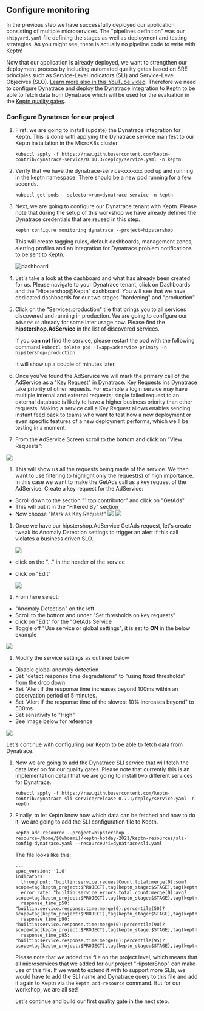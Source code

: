 ## Configure monitoring

In the previous step we have successfully deployed our application consisting of multiple microservices. The "pipelines definition" was our `shipyard.yaml` file defining the stages as well as deployment and testing strategies. As you might see, there is actually no pipeline code to write with Keptn!

Now that our application is already deployed, we want to strengthen our deployment process by including automated quality gates based on SRE principles such as Service-Level Indicators (SLI) and Service-Level Objecives (SLO). [Learn more also in this YouTube video](https://www.youtube.com/watch?v=650Gn--XEQE). 
Therefore we need to configure Dynatrace and deploy the Dynatrace integration to Keptn to be able to fetch data from Dynatrace which will be used for the evaluation in the [Keptn quality gates](https://keptn.sh/docs/0.7.x/quality_gates/).

### Configure Dynatrace for our project

1. First, we are going to install (update) the Dynatrace integration for Keptn. This is done with applying the Dynatrace service manifest to our Keptn installation in the MicroK8s cluster.
    ```
    kubectl apply -f https://raw.githubusercontent.com/keptn-contrib/dynatrace-service/0.10.3/deploy/service.yaml -n keptn
    ```

1. Verify that we have the dynatrace-service-xxx-xxx pod up and running in the keptn namespace. There should be a new pod running for a few seconds. 
    ```
    kubectl get pods --selector=run=dynatrace-service -n keptn 
    ```


1. Next, we are going to configure our Dynatrace tenant with Keptn. Please note that during the setup of this workshop we have already defined the Dynatrace credentials that are reused in this step.
    ```
    keptn configure monitoring dynatrace --project=hipstershop
    ```

    This will create tagging rules, default dashboards, management zones, alerting profiles and an integration for Dynatrace problem notifications to be sent to Keptn. 

    ![dashboard](../../assets/images/dt-dashboard.png) 

1. Let's take a look at the dashboard and what has already been created for us. Please navigate to your Dynatrace tenant, click on Dashboards and the "Hipstershop@Keptn" dashboard. You will see that we have dedicated dashboards for our two stages "hardening" and "production". 

1. Click on the "Services:production" tile that brings you to all services discovered and running in production. We are going to configure our `AdService` already for some later usage now. Please find the **hipstershop.AdService** in the list of discovered services.

    If you **can not** find the service, please restart the pod with the following command `kubectl delete pod -l=app=adservice-primary -n hipstershop-production`

    It will show up a couple of minutes later.


1. Once you've found the AdService we will mark the primary call of the AdService as a "Key Request" in Dynatrace. Key Requests ins Dynatrace take priority of other requests. For example a login service may have multiple internal and external requests; single failed request to an external database is likely to have a higher business priority than other requests. Making a service call a Key Request allows enables sending instant feed back to teams who want to test how a new deployment or even specific features of a new deployment performs, which we'll be testing in a moment. 

1. From the AdService Screen scroll to the bottom and click on "View Requests":

 ![](../../assets/images/view-requests.png)

1. This will show us all the requests being made of the service. We then want to use filtering to highlight only the request(s) of high importance. In this case we want to make the GetAds call as a key request of the AdService. Create a key request for the AdService:

- Scroll down to the section "1 top contributor" and click on "GetAds"
- This will put it in the "Filtered By" section
- Now choose "Mark as Key Request"
 ![](../../assets/images/dt-keyrequest-filter.png)
 ![](../../assets/images/make-key-request.png)

1. Once we have our hipstershop.AdService GetAds request, let's create tweak its Anomaly Detection settings to trigger an alert if this call violates a business driven SLO.

    ![](./assets/dt-adservice.png)

- click on the "..." in the header of the service
- click on  "Edit"

    ![](../../assets/images/edit-settings.png)

1. From here select:

- "Anomaly Detection" on the left
- Scroll to the bottom and under "Set thresholds on key requests" 
- click on "Edit" for the "GetAds Service
- Toggle off "Use service or global settings", it is set to **ON** in the below example

![](../../assets/images/key-request-thresholds.png)


1. Modify the service settings as outlined below

- Disable global anomaly detection
- Set "detect response time degradations" to "using fixed thresholds" from the drop down
- Set "Alert if the response time increases beyond 100ms within an observation period of 5 minutes.
- Set "Alert if the response time of the slowest 10% increases beyond" to 500ms
- Set sensitivity to "High"
- See image below for reference

![](../../assets/images/getAds-override.png)


Let's continue with configuring our Keptn to be able to fetch data from Dynatrace.

1. Now we are going to add the Dynatrace SLI service that will fetch the data later on for our quality gates. Please note that currently this is an implementation detail that we are going to install two different services for Dynatrace. 
    ```
    kubectl apply -f https://raw.githubusercontent.com/keptn-contrib/dynatrace-sli-service/release-0.7.1/deploy/service.yaml -n keptn
    ```

1. Finally, to let Keptn know how which data can be fetched and how to do it, we are going to add the SLI configuration file to Keptn. 
    ```
    keptn add-resource --project=hipstershop --resource=/home/$(whoami)/keptn-hotday-2021/keptn-resources/sli-config-dynatrace.yaml --resourceUri=dynatrace/sli.yaml
    ```

    The file looks like this:
    ```
    ---
    spec_version: '1.0'
    indicators:
      throughput: "builtin:service.requestCount.total:merge(0):sum?scope=tag(keptn_project:$PROJECT),tag(keptn_stage:$STAGE),tag(keptn_service:$SERVICE),tag(keptn_deployment:$DEPLOYMENT)"
      error_rate: "builtin:service.errors.total.count:merge(0):avg?scope=tag(keptn_project:$PROJECT),tag(keptn_stage:$STAGE),tag(keptn_service:$SERVICE),tag(keptn_deployment:$DEPLOYMENT)"
      response_time_p50: "builtin:service.response.time:merge(0):percentile(50)?scope=tag(keptn_project:$PROJECT),tag(keptn_stage:$STAGE),tag(keptn_service:$SERVICE),tag(keptn_deployment:$DEPLOYMENT)"
      response_time_p90: "builtin:service.response.time:merge(0):percentile(90)?scope=tag(keptn_project:$PROJECT),tag(keptn_stage:$STAGE),tag(keptn_service:$SERVICE),tag(keptn_deployment:$DEPLOYMENT)"
      response_time_p95: "builtin:service.response.time:merge(0):percentile(95)?scope=tag(keptn_project:$PROJECT),tag(keptn_stage:$STAGE),tag(keptn_service:$SERVICE),tag(keptn_deployment:$DEPLOYMENT)"
    ```

    Please note that we added the file on the project level, which means that all microservices that we added for our project "HipsterShop" can make use of this file. If we want to extend it with to support more SLIs, we would have to add the SLI name and Dynatrace query to this file and add it again to Keptn via the `keptn add-resource` command. But for our workshop, we are all set! 

    Let's continue and build our first quality gate in the next step.

